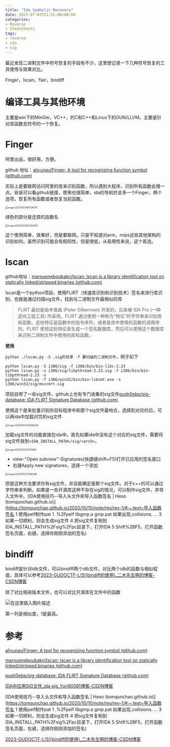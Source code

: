 ```yaml
---
title: "Ida Symbolic Recovery"
date: 2023-07-03T21:51:06+08:00
categories:
- Reverse
- Cheatsheets
tags:
- reverse
- ida
- sig
---
```


最近发现二进制文件中符号恢复的手段有不少，这里想记录一下几种符号恢复的工具使用与效果对比。

Finger，lscan，flair，bindiff

<!--more-->

# 编译工具与其他环境

主要是win下的MinGw，VC++，的C和C++和Linux下的GUN/LLVM。主要是针对库函数去符号的一个恢复。



# Finger

阿里出品，很好用，方便。

github 地址：[aliyunav/Finger: A tool for recognizing function symbol (github.com)](https://github.com/aliyunav/Finger)

实际上是要联网访问阿里的库来识别函数，所以遇到大程序，识别所有函数会慢一点。安装可以看github链接，使用也很简单，ida的导航栏会多一个Finger，两个选项，恢复所有函数或者恢复当前函数。

<img src="https://raw.githubusercontent.com/Military-axe/imgtable/main/202307031931288.png" alt="image-20230703193129579" style="zoom:50%;" />

绿色的部分是还原的函数名

<img src="https://raw.githubusercontent.com/Military-axe/imgtable/main/202307031923588.png" alt="image-20230703192350452" style="zoom:50%;" />

这个使用简单，效果好，但是要联网。只是不知道对arm，mips这些其他架构的识别如何。虽然识别可能会有假阳性，但是很低，从易用性来说，这个首选。

# lscan

github地址：[maroueneboubakri/lscan: lscan is a library identification tool on statically linked/stripped binaries (github.com)](https://github.com/maroueneboubakri/lscan)

lscan是一个python项目，使用FLIRT（快速库识别和识别技术）签名来进行库识别。也就是通过扫描sig文件，找到与二进制文件最相似的库

> FLIRT 最初是由辛普森 (Peter Silberman) 开发的，后来被 IDA Pro (一种逆向工程工具) 所采用。FLIRT 通过使用一种称为“特征”的字符串来识别库和函数。这些特征是函数中的指令序列，或者是库中使用的函数的调用序列。FLIRT 使用这些特征来生成一个签名数据库，然后可以使用这个数据库来识别二进制文件中使用的库和函数。

**使用**

`python ./lscan.py -S .sig的目录 -f 要扫描的二进制文件`，例子如下

```shell
python lscan.py -S i386/sig -f i386/bin/bin-libc-2.23
python lscan.py -s i386/sig/libpthread-2.23.sig -f i386/bin/bin-libpthread-2.23 -v
python lscan.py -f i386/win32/bin/bin-libcmt.exe -s i386/win32/sig/msvcmrt.sig
```

项目自带了一些sig文件，github上也有专门收集的sig文件[push0ebp/sig-database: IDA FLIRT Signature Database (github.com)](https://github.com/push0ebp/sig-database)

使用这个是来批量识别你目标程序中和那个sig文件最吻合，选择到对应的后，可以再ida中加载对饮的sig文件

<img src="https://raw.githubusercontent.com/Military-axe/imgtable/main/202307032030931.png" alt="image-20230703203058226" style="zoom:50%;" />

加载sig文件的功能直接在ida中。首先如果ida中没有这个对应的sig文件，需要将sig文件放到`<IDA_INSTALL_PATH>/sig/<arch>`。

<img src="https://raw.githubusercontent.com/Military-axe/imgtable/main/202307032111710.png" alt="image-20230703211141485" style="zoom:50%;" />

+ view-"Open subview"-Signatures(快捷键shift+F5)打开已应用的签名窗口
+ 右键Apply new signatures，选择一个添加

<img src="https://raw.githubusercontent.com/Military-axe/imgtable/main/202307032112628.png" alt="image-20230703211216386" style="zoom:50%;" />

但是这种方法要求你有sig文件，并且能确定是那个sig文件。对于c++的可以通过字符串来判断。如果是一些开源库这种不存在sig的情况，可以制作sig文件，并导入文件中。[IDA使用技巧--导入头文件和导入函数签名 | Hexo (tomqunchao.github.io)](https://tomqunchao.github.io/2020/10/10/note/rev/rev-1/#:~:text=导入函数签名 1 使用pelf制作pat 1 .%2Fpelf libgmp.a gmp.pat 如果出现,collisions. ... 3 如果一切顺利，则会生成sig文件 4 把sig文件复制到IDA_INSTALL_PATH%2Fsig%2Fpc目录下，打开IDA 5 Shift%2BF5，打开函数签名页面，右键，选择你刚刚添加的签名)

# bindiff

bindiff是针对idb文件，可以bindiff两个idb文件，对比两个idb的函数与相似程度。具体可以参考[2023-GUDOCTF-L!S!(bindiff的使用)_二木先生啊的博客-CSDN博客](https://blog.csdn.net/qq_54894802/article/details/130211890)

除了对比相进版本文件，也可以对比开源库在文件中的函数

![在这里插入图片描述](https://raw.githubusercontent.com/Military-axe/imgtable/main/202307032147866.png)

第一列是相似度，1是最高。

# 参考

[aliyunav/Finger: A tool for recognizing function symbol (github.com)](https://github.com/aliyunav/Finger)

[maroueneboubakri/lscan: lscan is a library identification tool on statically linked/stripped binaries (github.com)](https://github.com/maroueneboubakri/lscan)

[push0ebp/sig-database: IDA FLIRT Signature Database (github.com)](https://github.com/push0ebp/sig-database)

[IDA中应用SIG文件_ida sig_Yuri800的博客-CSDN博客](https://blog.csdn.net/lixiangminghate/article/details/81352205)

[IDA使用技巧--导入头文件和导入函数签名 | Hexo (tomqunchao.github.io)](https://tomqunchao.github.io/2020/10/10/note/rev/rev-1/#:~:text=导入函数签名 1 使用pelf制作pat 1 .%2Fpelf libgmp.a gmp.pat 如果出现,collisions. ... 3 如果一切顺利，则会生成sig文件 4 把sig文件复制到IDA_INSTALL_PATH%2Fsig%2Fpc目录下，打开IDA 5 Shift%2BF5，打开函数签名页面，右键，选择你刚刚添加的签名)

[2023-GUDOCTF-L!S!(bindiff的使用)_二木先生啊的博客-CSDN博客](https://blog.csdn.net/qq_54894802/article/details/130211890)